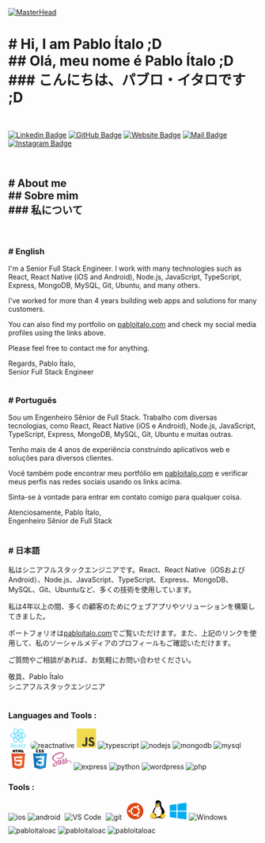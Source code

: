 [![MasterHead](https://miro.medium.com/max/1400/1*L_QoAG863l8QvqxpNyBiqw.gif)]()


<h1># Hi, I am Pablo Ítalo ;D
    <br>
    ## Olá, meu nome é Pablo Ítalo ;D
    <br>
    ### こんにちは、パブロ・イタロです ;D
</h1>

<br>

[![Linkedin Badge](https://img.shields.io/badge/-LinkedIn-blue?style=for-the-badge&logo=Linkedin&logoColor=white&link=https://www.linkedin.com/in/fagnerpsantos/)](https://www.linkedin.com/in/pablo-italo/)     [![GitHub Badge](https://img.shields.io/badge/-pabloitaloac-181717?style=for-the-badge&logo=github&logoColor=white&link=https://github.com/pabloitaloac)](https://github.com/pabloitaloac)      [![Website Badge](https://img.shields.io/badge/-pabloitalo.com-47CCCC?style=for-the-badge&logo=google-chrome&logoColor=white&link=https://pabloitalo.com)](https://pabloitalo.com)      [![Mail Badge](https://img.shields.io/badge/-dev@pabloitalo.com-blueviolet?style=for-the-badge&logo=maildotru&logoColor=white&link=mailto:dev@pabloitalo.com)](mailto:dev@pabloitalo.com)     [![Instagram Badge](https://img.shields.io/badge/-@pabloitaloac-E4405F?style=for-the-badge&logo=instagram&logoColor=white&link=https://www.instagram.com/pabloitaloac/)](https://www.instagram.com/pabloitaloac/)

<br>

<h2># About me
    <br>
    ## Sobre mim
    <br>
    ### 私について
</h2>

<br>

<div style="width:80%; display:flex; margin-left:auto; margin-right:auto; padding:1px 1px 1px 1px; background-color:#fff; margin-bottom:10px;  " ></div>
<div>
    <h3># English</h3>
    <p>
        I'm a Senior Full Stack Engineer. I work with many technologies such as React, React Native (iOS and Android), Node.js, JavaScript, TypeScript, Express, MongoDB, MySQL, Git, Ubuntu, and many others.
    </p>
    <p>
        I've worked for more than 4 years building web apps and solutions for many customers.
    </p>
    <p>
        You can also find my portfolio on <a href="https://pabloitalo.com" target="_blank">pabloitalo.com</a> and check my social media profiles using the links above.
    </p>
    <p>
        Please feel free to contact me for anything.
    </p>
    <p>
        Regards, Pablo Ítalo,
        </br>
        Senior Full Stack Engineer
    </p>
</div>

<div style="width:80%; display:flex; margin-left:auto; margin-right:auto; padding:1px 1px 1px 1px; background-color:#fff; margin-bottom:10px;  " ></div>
<div>
    <h3># Português</h3>
    <p>
        Sou um Engenheiro Sênior de Full Stack. Trabalho com diversas tecnologias, como React, React Native (iOS e Android), Node.js, JavaScript, TypeScript, Express, MongoDB, MySQL, Git, Ubuntu e muitas outras.
    </p>
    <p>
        Tenho mais de 4 anos de experiência construindo aplicativos web e soluções para diversos clientes.
    </p>
    <p>
        Você também pode encontrar meu portfólio em <a href="https://pabloitalo.com" target="_blank">pabloitalo.com</a> e verificar meus perfis nas redes sociais usando os links acima.
    </p>
    <p>
        Sinta-se à vontade para entrar em contato comigo para qualquer coisa.
    </p>
    <p>
        Atenciosamente, Pablo Ítalo,
        <br>
        Engenheiro Sênior de Full Stack
    </p>
</div>

<div style="width:80%; display:flex; margin-left:auto; margin-right:auto; padding:1px 1px 1px 1px; background-color:#fff; margin-bottom:10px;  " ></div>
<div>
    <h3># 日本語</h3>
    <p>
        私はシニアフルスタックエンジニアです。React、React Native（iOSおよびAndroid）、Node.js、JavaScript、TypeScript、Express、MongoDB、MySQL、Git、Ubuntuなど、多くの技術を使用しています。
    </p>
    <p>
        私は4年以上の間、多くの顧客のためにウェブアプリやソリューションを構築してきました。
    </p>
    <p>
        ポートフォリオは<a href="https://pabloitalo.com" target="_blank">pabloitalo.com</a>でご覧いただけます。また、上記のリンクを使用して、私のソーシャルメディアのプロフィールもご確認いただけます。
    </p>
    <p>
        ご質問やご相談があれば、お気軽にお問い合わせください。
    </p>
    <p>
        敬具、Pablo Ítalo
        <br>
        シニアフルスタックエンジニア
    </p>
</div>

<div style="width:80%; display:flex; margin-left:auto; margin-right:auto; padding:1px 1px 1px 1px; background-color:#fff; margin-bottom:10px;  " ></div>

<h3 align="left">Languages and Tools :</h3>
<p align="left"> 

<img src="https://raw.githubusercontent.com/devicons/devicon/master/icons/react/react-original-wordmark.svg" alt="react" width="40" height="40"/>
<img src="https://miro.medium.com/v2/resize:fit:913/0*nXMWMQxWlj6-dS2j.jpg" alt="reactnative" width="60" height="40" style="border-radius:10px"/>  
<img src="https://raw.githubusercontent.com/devicons/devicon/master/icons/javascript/javascript-original.svg" alt="javascript" width="40" height="40"/>
<img src="https://cdn-icons-png.flaticon.com/512/5968/5968381.png" alt="typescript" width="40" height="40"/>  
<img src="https://cdn-icons-png.flaticon.com/512/919/919825.png" alt="nodejs" width="40" height="40"/>  
<img src="https://ucarecdn.com/c25d19d9-c8f5-4a86-897f-85365487aeb7/-/format/auto/-/progressive/yes/-/preview/480x480/" alt="mongodb" width="40" height="40"/>  
<img src="https://www.freepnglogos.com/uploads/logo-mysql-png/logo-mysql-mysql-logo-png-images-are-download-crazypng-21.png" alt="mysql" width="40" height="40"/>  
<img src="https://raw.githubusercontent.com/devicons/devicon/master/icons/html5/html5-original-wordmark.svg" alt="html5" width="40" height="40"/>  
<img src="https://raw.githubusercontent.com/devicons/devicon/master/icons/css3/css3-original-wordmark.svg" alt="css3" width="40" height="40"/>  
<img src="https://raw.githubusercontent.com/devicons/devicon/master/icons/sass/sass-original.svg" alt="sass" width="40" height="40"/>  
<img src="https://ajeetchaulagain.com/static/7cb4af597964b0911fe71cb2f8148d64/87351/express-js.png" alt="express" width="40" height="40"/>  
<img src="https://cdn3.iconfinder.com/data/icons/logos-and-brands-adobe/512/267_Python-512.png" alt="python" width="40" height="40"/>  
<img src="https://cdn-icons-png.flaticon.com/512/174/174881.png" alt="wordpress" width="40" height="40"/>  
<img src="https://cdn-icons-png.flaticon.com/512/919/919830.png" alt="php" width="40" height="40"/>  

<h3 align="left">Tools :</h3>
<img src="https://freepngimg.com/save/68525-apple-network-icons-ios-computer-iphone-graphics/1140x1140" alt="ios" width="45" height="45"/>
<img src="https://cdn-icons-png.flaticon.com/512/518/518705.png" alt="android" width="35" height="35"/>
<img src="https://camo.githubusercontent.com/5fa137d222dde7b69acd22c6572a065ce3656e6ffa1f5e88c1b5c7a935af3cc6/68747470733a2f2f63646e2e6a7364656c6976722e6e65742f67682f64657669636f6e732f64657669636f6e2f69636f6e732f7673636f64652f7673636f64652d6f726967696e616c2e737667" alt="VS Code" width="35" height="35" hspace="5"/>
<img src="https://www.vectorlogo.zone/logos/git-scm/git-scm-icon.svg" alt="git" width="40" height="40"/> 
<img src="https://raw.githubusercontent.com/devicons/devicon/1119b9f84c0290e0f0b38982099a2bd027a48bf1/icons/ubuntu/ubuntu-plain.svg" alt="Ubuntu" width="35" height="35" hspace="5"/>
<img src="https://raw.githubusercontent.com/devicons/devicon/master/icons/linux/linux-original.svg" alt="linux" width="40" height="40"/>  
<img src="https://raw.githubusercontent.com/devicons/devicon/1119b9f84c0290e0f0b38982099a2bd027a48bf1/icons/windows8/windows8-original.svg" alt="Windows" width="35" height="35"/>
<img src="https://futurumresearch.com/wp-content/uploads/2020/01/aws-logo-1280x720.png" alt="Windows" width="50" height="35"/>











<img align="center" src="https://github-readme-streak-stats.herokuapp.com/?user=pabloitaloac&theme=dracula" alt="pabloitaloac" style="margin:10px; width:30%; margin-left:auto; margin-right:auto; "  /> 
<img align="center" src="https://github-readme-stats.vercel.app/api?username=pabloitaloac&show_icons=true&theme=dracula&locale=en" alt="pabloitaloac" style="margin:10px;width:30%; margin-left:auto; margin-right:auto; " />
<img align="center" src="https://github-readme-stats.vercel.app/api/top-langs?username=pabloitaloac&show_icons=true&theme=dracula&locale=en&layout=compact" alt="pabloitaloac" style="margin:10px; width:30%; margin-left:auto; margin-right:auto; " />